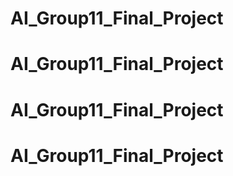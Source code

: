 # AI_Group11_Final_Project
# AI_Group11_Final_Project
# AI_Group11_Final_Project
# AI_Group11_Final_Project
